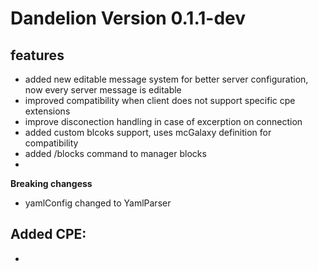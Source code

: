 # Dandelion Version 0.1.1-dev

## features

- added new editable message system for better server configuration, now every server message is editable
- improved compatibility when client does not support specific cpe extensions
- improve disconection handling in case of excerption on connection
- added custom blcoks support, uses mcGalaxy definition for compatibility
- added /blocks command to manager blocks
- 
**Breaking changess**
- yamlConfig changed to YamlParser

## Added CPE:
- 

